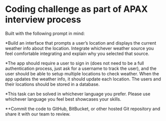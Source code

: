 # Coding challenge as part of APAX interview process

Built with the following prompt in mind:

*Build an interface that prompts a user’s location and displays the current weather info about the location. Integrate whichever weather source you feel comfortable integrating and explain why you selected that source.

*The app should require a user to sign in (does not need to be a full authentication process, just ask for a username to track the user), and the user should be able to setup multiple locations to check weather. When the app updates the weather info, it should update each location. The users and their locations should be stored in a database.

*This task can be solved in whichever language you prefer. Please use whichever language you feel best showcases your skills.

*+Commit the code to GitHub, BitBucket, or other hosted Git repository and share it with our team to review.